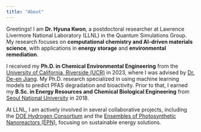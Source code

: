```yaml
---
title: "About"
---
```

Greetings! I am **Dr. Hyuna Kwon**, a postdoctoral researcher at Lawrence Livermore National Laboratory (LLNL) in the Quantum Simulations Group. My research focuses on **computational chemistry and AI-driven materials science**, with applications in **energy storage** and **environmental remediation**.

I received my **Ph.D. in Chemical Environmental Engineering** from the [University of California, Riverside (UCR)](https://www.ucr.edu) in 2023, where I was advised by [Dr. De-en Jiang](https://faculty.ucr.edu/~djiang/). My Ph.D. research specialized in using machine learning models to predict PFAS degradation and bioactivity. Prior to that, I earned my **B.Sc. in Energy Resources and Chemical Biological Engineering** from [Seoul National University](https://en.snu.ac.kr/) in 2018.

At LLNL, I am actively involved in several collaborative projects, including the [DOE Hydrogen Consortium](https://www.energy.gov/eere/fuelcells/hydrogen-consortia) and the [Ensembles of Photosynthetic Nanoreactors (EPN)](https://epn.chem.uci.edu/), focusing on sustainable energy solutions.
